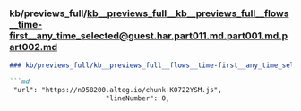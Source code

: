### kb/previews_full/kb__previews_full__kb__previews_full__flows__time-first__any_time_selected@guest.har.part011.md.part001.md.part002.md

```md
### kb/previews_full/kb__previews_full__flows__time-first__any_time_selected@guest.har.part011.md.part001.md (part 002)

```md
 "url": "https://n958200.alteg.io/chunk-KO722YSM.js",
                        "lineNumber": 0,
  
```

```

```
